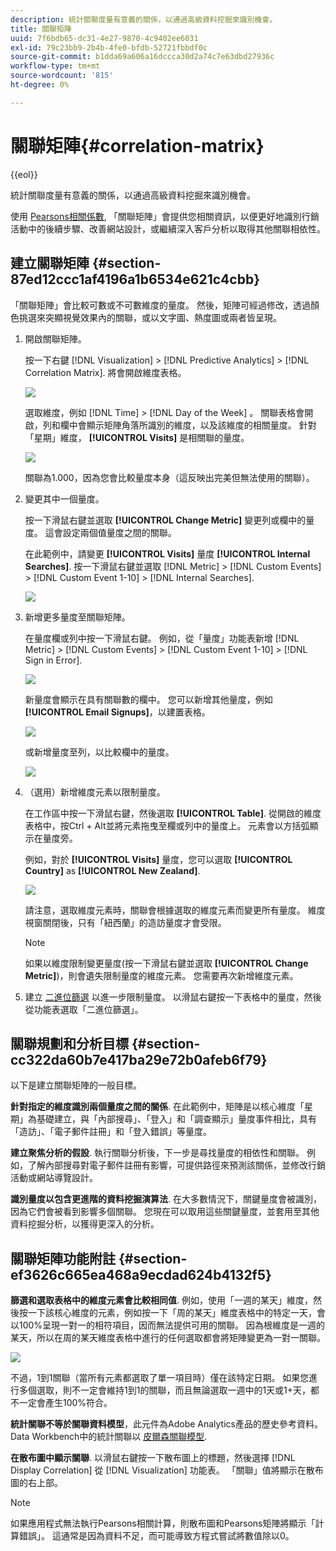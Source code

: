 ```yaml
---
description: 統計關聯度量有意義的關係，以通過高級資料挖掘來識別機會。
title: 關聯矩陣
uuid: 7f6bdb65-dc31-4e27-9870-4c9402ee6031
exl-id: 79c23bb9-2b4b-4fe0-bfdb-52721fbbdf0c
source-git-commit: b1dda69a606a16dccca30d2a74c7e63dbd27936c
workflow-type: tm+mt
source-wordcount: '815'
ht-degree: 0%

---
```


# 關聯矩陣{#correlation-matrix}

{{eol}}

統計關聯度量有意義的關係，以通過高級資料挖掘來識別機會。

使用 [Pearsons相關係數](../../../../home/c-get-started/c-analysis-vis/c-correlation-analysis/c-correlation-pearsons.md#concept-5996cb8c89fd4df5b47b7318e7a1d29c), 「關聯矩陣」會提供您相關資訊，以便更好地識別行銷活動中的後續步驟、改善網站設計，或繼續深入客戶分析以取得其他關聯相依性。

## 建立關聯矩陣 {#section-87ed12ccc1af4196a1b6534e621c4cbb}

「關聯矩陣」會比較可數或不可數維度的量度。 然後，矩陣可經過修改，透過顏色挑選來突顯視覺效果內的關聯，或以文字圖、熱度圖或兩者皆呈現。

1. 開啟關聯矩陣。

   按一下右鍵 [!DNL Visualization] > [!DNL Predictive Analytics] > [!DNL Correlation Matrix]. 將會開啟維度表格。

   ![](assets/correlation_matrix_2.png)

   選取維度，例如 [!DNL Time] > [!DNL Day of the Week] 。 關聯表格會開啟，列和欄中會顯示矩陣角落所識別的維度，以及該維度的相關量度。 針對「星期」維度， **[!UICONTROL Visits]** 是相關聯的量度。

   ![](assets/correlation_matrix_1.png)

   關聯為1.000，因為您會比較量度本身（這反映出完美但無法使用的關聯）。

1. 變更其中一個量度。

   按一下滑鼠右鍵並選取 **[!UICONTROL Change Metric]** 變更列或欄中的量度。 這會設定兩個值量度之間的關聯。

   在此範例中，請變更 **[!UICONTROL Visits]** 量度 **[!UICONTROL Internal Searches]**. 按一下滑鼠右鍵並選取 [!DNL Metric] > [!DNL Custom Events] > [!DNL Custom Event 1-10] > [!DNL Internal Searches].

   ![](assets/correlation_matrix_change_metric.png)

1. 新增更多量度至關聯矩陣。

   在量度欄或列中按一下滑鼠右鍵。 例如，從「量度」功能表新增 [!DNL Metric] > [!DNL Custom Events] > [!DNL Custom Event 1-10] > [!DNL Sign in Error].

   ![](assets/correlation_matrix_11.png)

   新量度會顯示在具有關聯數的欄中。 您可以新增其他量度，例如 **[!UICONTROL Email Signups]**，以建置表格。

   ![](assets/correlation_matrix_6.png)

   或新增量度至列，以比較欄中的量度。

   ![](assets/correlation_matrix_add_metric.png)

1. （選用）新增維度元素以限制量度。

   在工作區中按一下滑鼠右鍵，然後選取 **[!UICONTROL Table]**. 從開啟的維度表格中，按Ctrl + Alt並將元素拖曳至欄或列中的量度上。 元素會以方括弧顯示在量度旁。

   例如，對於 **[!UICONTROL Visits]** 量度，您可以選取 **[!UICONTROL Country]** as **[!UICONTROL New Zealand]**.

   ![](assets/correlation_matrix_dim_element.png)

   請注意，選取維度元素時，關聯會根據選取的維度元素而變更所有量度。 維度視窗關閉後，只有「紐西蘭」的造訪量度才會受限。

   >[!NOTE]
   >
   >如果以維度限制變更量度(按一下滑鼠右鍵並選取 **[!UICONTROL Change Metric]**)，則會遺失限制量度的維度元素。 您需要再次新增維度元素。

1. 建立 [二進位篩選](../../../../home/c-get-started/c-analysis-vis/c-correlation-analysis/c-correlation-binary-filter.md#concept-24e1daff43c540f69019f236976da31c) 以進一步限制量度。 以滑鼠右鍵按一下表格中的量度，然後從功能表選取「二進位篩選」。

## 關聯規劃和分析目標 {#section-cc322da60b7e417ba29e72b0afeb6f79}

以下是建立關聯矩陣的一般目標。

**針對指定的維度識別兩個量度之間的關係**. 在此範例中，矩陣是以核心維度「星期」為基礎建立，與「內部搜尋」、「登入」和「調查顯示」量度事件相比，具有「造訪」、「電子郵件註冊」和「登入錯誤」等量度。

**建立聚焦分析的假設**. 執行關聯分析後，下一步是尋找量度的相依性和關聯。 例如，了解內部搜尋對電子郵件註冊有影響，可提供路徑來預測該關係，並修改行銷活動或網站導覽設計。

**識別量度以包含更進階的資料挖掘演算法**. 在大多數情況下，關鍵量度會被識別，因為它們會被看到影響多個關聯。 您現在可以取用這些關鍵量度，並套用至其他資料挖掘分析，以獲得更深入的分析。

## 關聯矩陣功能附註 {#section-ef3626c665ea468a9ecdad624b4132f5}

**篩選和選取表格中的維度元素會比較相同值**. 例如，使用「一週的某天」維度，然後按一下該核心維度的元素，例如按一下「周的某天」維度表格中的特定一天，會以100%呈現一對一的相符項目，因而無法提供可用的關聯。 因為根維度是一週的某天，所以在周的某天維度表格中進行的任何選取都會將矩陣變更為一對一關聯。

![](assets/correlation_matrix_10.png)

不過，1到1關聯（當所有元素都選取了單一項目時）僅在該特定日期。 如果您進行多個選取，則不一定會維持1到1的關聯，而且無論選取一週中的1天或1+天，都不一定會產生100%符合。

**統計關聯不等於關聯資料模型**，此元件為Adobe Analytics產品的歷史參考資料。 Data Workbench中的統計關聯以 [皮爾森關聯模型](../../../../home/c-get-started/c-analysis-vis/c-correlation-analysis/c-correlation-pearsons.md#concept-5996cb8c89fd4df5b47b7318e7a1d29c).

**在散布圖中顯示關聯**. 以滑鼠右鍵按一下散布圖上的標題，然後選擇 [!DNL Display Correlation] 從 [!DNL Visualization] 功能表。 「關聯」值將顯示在散布圖的右上部。

>[!NOTE]
>
>如果應用程式無法執行Pearsons相關計算，則散布圖和Pearsons矩陣將顯示「計算錯誤」。 這通常是因為資料不足，而可能導致方程式嘗試將數值除以0。
